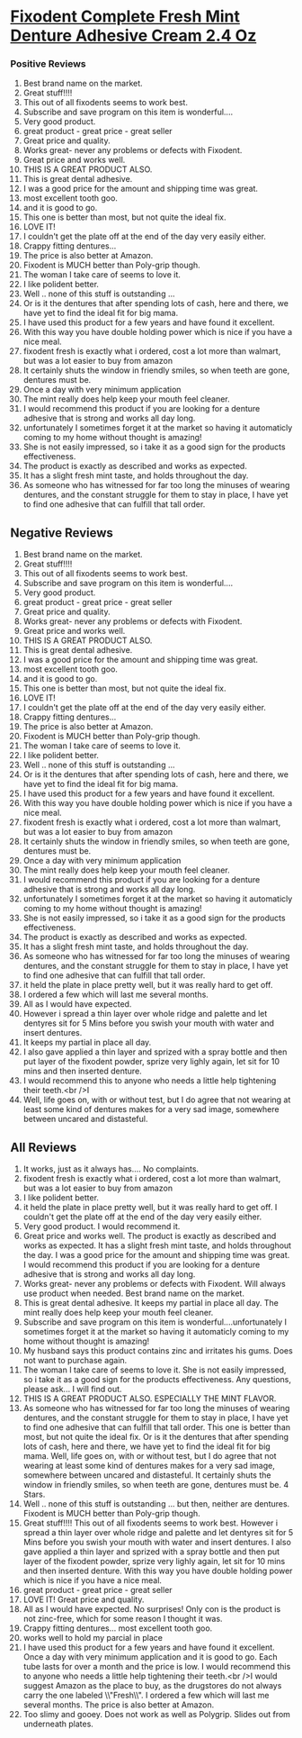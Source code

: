 # [Fixodent Complete Fresh Mint Denture Adhesive Cream 2.4 Oz](https://products.checkmycream.com/products/Fixodent-Complete-Fresh-Mint-Denture-Adhesive-Cream-2.4-Oz.html)

### Positive Reviews

<ol>
      <li>Best brand name on the market.</li>
      <li>Great stuff!!!!  </li>
      <li>This out of all fixodents seems to work best.</li>
      <li>Subscribe and save program on this item is wonderful....</li>
      <li>Very good product.</li>
      <li>great product - great price - great seller</li>
      <li>Great price and quality.</li>
      <li>Works great- never any problems or defects with Fixodent.</li>
      <li>Great price and works well.</li>
      <li>THIS IS A GREAT PRODUCT ALSO.  </li>
      <li>This is great dental adhesive.</li>
      <li>I was a good price for the amount and shipping time was great.</li>
      <li>most excellent tooth goo.</li>
      <li>and it is good to go.  </li>
      <li>This one is better than most, but not quite the ideal fix.</li>
      <li>LOVE IT!  </li>
      <li>I couldn&#x27;t get the plate off at the end of the day very easily either.</li>
      <li>Crappy fitting dentures...</li>
      <li>The price is also better at Amazon.</li>
      <li>Fixodent is MUCH better than Poly-grip though.</li>
      <li>The woman I take care of seems to love it.  </li>
      <li>I like polident better.</li>
      <li>Well .. none of this stuff is outstanding ...</li>
      <li>Or is it the dentures that after spending lots of cash, here and there, we have yet to find the ideal fit for big mama.</li>
      <li>I have used this product for a few years and have found it excellent.</li>
      <li>With this way you have double holding power which is nice if you have a nice meal.</li>
      <li>fixodent fresh is exactly what i ordered, cost a lot more than walmart, but was a lot easier to buy from amazon</li>
      <li>It certainly shuts the window in friendly smiles, so when teeth are gone, dentures must be.</li>
      <li>Once a day with very minimum application</li>
      <li>The mint really does help keep your mouth feel cleaner.</li>
      <li>I would recommend this product if you are looking for a denture adhesive that is strong and works all day long.</li>
      <li>unfortunately I sometimes forget it at the market so having it automaticly coming to my home without thought is amazing!</li>
      <li>She is not easily impressed, so i take it as a good sign for the products effectiveness.  </li>
      <li>The product is exactly as described and works as expected.</li>
      <li>It has a slight fresh mint taste, and holds throughout the day.</li>
      <li>As someone who has witnessed for far too long the minuses of wearing dentures, and the constant struggle for them to stay in place, I have yet to find one adhesive that can fulfill that tall order.</li>
</ol>


<h2>Negative Reviews</h2>
<ol>
<li> Best brand name on the market.</li>
<li> Great stuff!!!!  </li>
<li> This out of all fixodents seems to work best.</li>
<li> Subscribe and save program on this item is wonderful....</li>
<li> Very good product.</li>
<li> great product - great price - great seller</li>
<li> Great price and quality.</li>
<li> Works great- never any problems or defects with Fixodent.</li>
<li> Great price and works well.</li>
<li> THIS IS A GREAT PRODUCT ALSO.  </li>
<li> This is great dental adhesive.</li>
<li> I was a good price for the amount and shipping time was great.</li>
<li> most excellent tooth goo.</li>
<li> and it is good to go.  </li>
<li> This one is better than most, but not quite the ideal fix.</li>
<li> LOVE IT!  </li>
<li> I couldn&#x27;t get the plate off at the end of the day very easily either.</li>
<li> Crappy fitting dentures...</li>
<li> The price is also better at Amazon.</li>
<li> Fixodent is MUCH better than Poly-grip though.</li>
<li> The woman I take care of seems to love it.  </li>
<li> I like polident better.</li>
<li> Well .. none of this stuff is outstanding ...</li>
<li> Or is it the dentures that after spending lots of cash, here and there, we have yet to find the ideal fit for big mama.</li>
<li> I have used this product for a few years and have found it excellent.</li>
<li> With this way you have double holding power which is nice if you have a nice meal.</li>
<li> fixodent fresh is exactly what i ordered, cost a lot more than walmart, but was a lot easier to buy from amazon</li>
<li> It certainly shuts the window in friendly smiles, so when teeth are gone, dentures must be.</li>
<li> Once a day with very minimum application</li>
<li> The mint really does help keep your mouth feel cleaner.</li>
<li> I would recommend this product if you are looking for a denture adhesive that is strong and works all day long.</li>
<li> unfortunately I sometimes forget it at the market so having it automaticly coming to my home without thought is amazing!</li>
<li> She is not easily impressed, so i take it as a good sign for the products effectiveness.  </li>
<li> The product is exactly as described and works as expected.</li>
<li> It has a slight fresh mint taste, and holds throughout the day.</li>
<li> As someone who has witnessed for far too long the minuses of wearing dentures, and the constant struggle for them to stay in place, I have yet to find one adhesive that can fulfill that tall order.</li>
<li> it held the plate in place pretty well, but it was really hard to get off.</li>
<li> I ordered a few which will last me several months.</li>
<li> All as I would have expected.  </li>
<li> However i spread a thin layer over whole ridge and palette and let dentyres sit for 5  Mins before you swish your mouth with water and insert dentures.</li>
<li> It keeps my partial in place all day.</li>
<li> I also gave applied a thin layer and sprized with a spray bottle and then put layer of the fixodent powder, sprize very lighly again, let sit for 10 mins and then inserted denture.  </li>
<li> I would recommend this to anyone who needs a little help tightening their teeth.&lt;br /&gt;I</li>
<li> Well, life goes on, with or without test, but I do agree that not wearing at least some kind of dentures makes for a very sad image, somewhere between uncared and distasteful.</li>
</ol>

<h2>All Reviews</h2>

<ol>
    <li> It works, just as it always has....  No complaints.</li>
    <li> fixodent fresh is exactly what i ordered, cost a lot more than walmart, but was a lot easier to buy from amazon</li>
    <li> I like polident better.</li>
    <li> it held the plate in place pretty well, but it was really hard to get off. I couldn&#x27;t get the plate off at the end of the day very easily either.</li>
    <li> Very good product. I would recommend it.</li>
    <li> Great price and works well. The product is exactly as described and works as expected. It has a slight fresh mint taste, and holds throughout the day. I was a good price for the amount and shipping time was great. I would recommend this product if you are looking for a denture adhesive that is strong and works all day long.</li>
    <li> Works great- never any problems or defects with Fixodent. Will always use product when needed. Best brand name on the market.</li>
    <li> This is great dental adhesive. It keeps my partial in place all day. The mint really does help keep your mouth feel cleaner.</li>
    <li> Subscribe and save program on this item is wonderful....unfortunately I sometimes forget it at the market so having it automaticly coming to my home without thought is amazing!</li>
    <li> My husband says this product contains zinc and irritates his gums. Does not want to purchase again.</li>
    <li> The woman I take care of seems to love it.  She is not easily impressed, so i take it as a good sign for the products effectiveness.  Any questions, please ask...  I will find out.</li>
    <li> THIS IS A GREAT PRODUCT ALSO.  ESPECIALLY THE MINT FLAVOR.</li>
    <li> As someone who has witnessed for far too long the minuses of wearing dentures, and the constant struggle for them to stay in place, I have yet to find one adhesive that can fulfill that tall order. This one is better than most, but not quite the ideal fix. Or is it the dentures that after spending lots of cash, here and there, we have yet to find the ideal fit for big mama. Well, life goes on, with or without test, but I do agree that not wearing at least some kind of dentures makes for a very sad image, somewhere between uncared and distasteful. It certainly shuts the window in friendly smiles, so when teeth are gone, dentures must be. 4 Stars.</li>
    <li> Well .. none of this stuff is outstanding ... but then, neither are dentures.  Fixodent is MUCH better than Poly-grip though.</li>
    <li> Great stuff!!!!  This out of all fixodents seems to work best. However i spread a thin layer over whole ridge and palette and let dentyres sit for 5  Mins before you swish your mouth with water and insert dentures. I also gave applied a thin layer and sprized with a spray bottle and then put layer of the fixodent powder, sprize very lighly again, let sit for 10 mins and then inserted denture.  With this way you have double holding power which is nice if you have a nice meal.</li>
    <li> great product - great price - great seller</li>
    <li> LOVE IT!  Great price and quality.</li>
    <li> All as I would have expected.  No surprises!  Only con is the product is not zinc-free, which for some reason I thought it was.</li>
    <li> Crappy fitting dentures... most excellent tooth goo.</li>
    <li> works well to hold my parcial in place</li>
    <li> I have used this product for a few years and have found it excellent. Once a day with very minimum application and it is good to go.  Each tube lasts for over a month and the price is low.  I would recommend this to anyone who needs a little help tightening their teeth.&lt;br /&gt;I would suggest Amazon as the place to buy, as the drugstores do not always carry the one labeled \\&quot;Fresh\\&quot;.  I ordered a few which will last me several months. The price is also better at Amazon.</li>
    <li> Too slimy and gooey. Does not work as well as Polygrip. Slides out from underneath plates.</li>
</ol>




